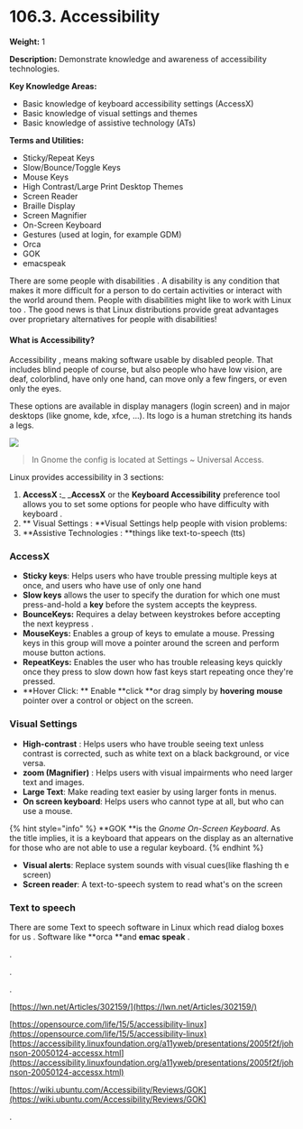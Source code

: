 # 106.3. Accessibility

**Weight:** 1

**Description:** Demonstrate knowledge and awareness of accessibility technologies.

**Key Knowledge Areas:**

* Basic knowledge of keyboard accessibility settings (AccessX)
* Basic knowledge of visual settings and themes
* Basic knowledge of assistive technology (ATs)

**Terms and Utilities:**

* Sticky/Repeat Keys
* Slow/Bounce/Toggle Keys
* Mouse Keys
* High Contrast/Large Print Desktop Themes
* Screen Reader
* Braille Display
* Screen Magnifier
* On-Screen Keyboard
* Gestures (used at login, for example GDM)
* Orca
* GOK
* emacspeak

There are some people with disabilities .  A disability is any condition that makes it more difficult for a person to do certain activities or interact with the world around them. People with disabilities might like to work with Linux too . The good news is that Linux distributions provide great advantages over proprietary alternatives for people with disabilities! 

#### What is Accessibility?

Accessibility , means making software usable by disabled people. That includes blind people of course, but also people who have low vision, are deaf, colorblind, have only one hand, can move only a few fingers, or even only the eyes. 

These options are available in display managers (login screen) and in major desktops (like gnome, kde, xfce, ...). Its logo is a human stretching its hands a legs.

![](.gitbook/assets/accsessibilty-login.jpg)

> In Gnome the config is located at Settings \~ Universal Access.

Linux provides accessibility in 3 sections:

1. **AccessX  :**_ _**AccessX** or the **Keyboard Accessibility** preference tool allows you to set  some options for people who have difficulty with keyboard . 
2. ** Visual Settings : **Visual Settings help people with vision problems:
3. **Assistive Technologies : **things like text-to-speech (tts)

### AccessX

* **Sticky keys**: Helps users who have trouble pressing multiple keys at once, and users who have use of only one hand
* **Slow keys** allows the user to specify the duration for which one must press-and-hold a **key** before the system accepts the keypress.
* **BounceKeys:** Requires a delay between keystrokes before accepting the next keypress .
* **MouseKeys:** Enables a group of  keys to emulate a mouse. Pressing keys in this group will move a pointer around the screen and perform mouse button actions.
* **RepeatKeys:** Enables the user who has trouble releasing keys quickly once they press to slow down how fast keys start repeating once they're pressed.
* **Hover Click: ** Enable **click **or drag simply by **hovering** **mouse** pointer over a control or object on the screen.

### Visual Settings

* **High-contrast** : Helps users who have trouble seeing text unless contrast is corrected, such as white text on a black background, or vice versa.
* **zoom (Magnifier)** : Helps users with visual impairments who need larger text and images.
* **Large Text**: Make reading text easier by using larger fonts in menus.
* **On screen keyboard**: Helps users who cannot type at all, but who can use a mouse.

{% hint style="info" %}
**GOK **is the _Gnome On-Screen Keyboard_. As the title implies, it is a keyboard that appears on the display as an alternative for those who are not able to use a regular keyboard.
{% endhint %}

* **Visual alerts**: Replace system sounds with visual cues(like flashing th e screen)
* **Screen reader**: A text-to-speech system to read what's on the screen

### Text to speech 

There are some Text to speech software in Linux which read dialog boxes for us .  Software like **orca  **and  **emac speak** .





.

.

.

[https://lwn.net/Articles/302159/](https://lwn.net/Articles/302159/)

[https://opensource.com/life/15/5/accessibility-linux](https://opensource.com/life/15/5/accessibility-linux)[https://accessibility.linuxfoundation.org/a11yweb/presentations/2005f2f/johnson-20050124-accessx.html](https://accessibility.linuxfoundation.org/a11yweb/presentations/2005f2f/johnson-20050124-accessx.html)

[https://wiki.ubuntu.com/Accessibility/Reviews/GOK](https://wiki.ubuntu.com/Accessibility/Reviews/GOK)

.
